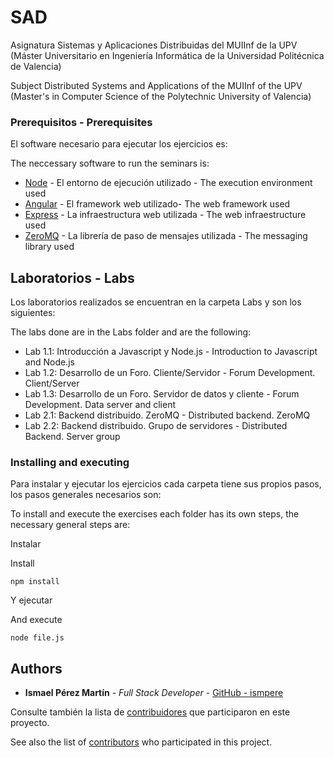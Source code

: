 # SAD

Asignatura Sistemas y Aplicaciones Distribuidas del MUIInf de la UPV (Máster Universitario en Ingeniería Informática de la Universidad Politécnica de Valencia)

Subject Distributed Systems and Applications of the MUIInf of the UPV (Master's in Computer Science of the Polytechnic University of Valencia)

### Prerequisitos - Prerequisites

El software necesario para ejecutar los ejercicios es:

The neccessary software to run the seminars is:

- [Node](https://nodejs.org) - El entorno de ejecución utilizado - The execution environment used
- [Angular](https://angular.io) - El framework web utilizado- The web framework used
- [Express](https://expressjs.com) - La infraestructura web utilizada - The web infraestructure used
  <!-- - [MongoDB](https://www.mongodb.com) - La base de datos utilizada - The database used -->
- [ZeroMQ](https://zeromq.org/) - La librería de paso de mensajes utilizada - The messaging library used

## Laboratorios - Labs

Los laboratorios realizados se encuentran en la carpeta Labs y son los siguientes:

The labs done are in the Labs folder and are the following:

- Lab 1.1: Introducción a Javascript y Node.js - Introduction to Javascript and Node.js
- Lab 1.2: Desarrollo de un Foro. Cliente/Servidor - Forum Development. Client/Server
- Lab 1.3: Desarrollo de un Foro. Servidor de datos y cliente - Forum Development. Data server and client
- Lab 2.1: Backend distribuido. ZeroMQ - Distributed backend. ZeroMQ
- Lab 2.2: Backend distribuido. Grupo de servidores - Distributed Backend. Server group

<!-- ## Seminarios - Seminars

Los seminarios realizados son los siguientes:

The seminars done are the following:

- Seminario 2 - Seminar 2: Sesión 1 Node - Node Session 1
- Seminario 3 - Seminar 3: Sesión 2 Node - Node Session 2
- Seminario 4 - Seminar 4: Express y Websockets - Express and Websockets
- Seminario 5 - Seminar 5: Promesas - Promises
- Seminario 6-7 - Seminar 6-7: ZeroMQ -->

### Installing and executing

Para instalar y ejecutar los ejercicios cada carpeta tiene sus propios pasos, los pasos generales necesarios son:

To install and execute the exercises each folder has its own steps, the necessary general steps are:

Instalar

Install

```
npm install
```

Y ejecutar

And execute

```
node file.js
```

<!-- End with an example of getting some data out of the system or using it for a little demo -->

<!-- ## Running the tests

Explain how to run the automated tests for this system

### Break down into end to end tests

Explain what these tests test and why

```
Give an example
```

### And coding style tests

Explain what these tests test and why

```
Give an example
```

## Deployment

Add additional notes about how to deploy this on a live system -->

<!-- ## Built With

- [Dropwizard](http://www.dropwizard.io/1.0.2/docs/) - The web framework used
- [Maven](https://maven.apache.org/) - Dependency Management
- [ROME](https://rometools.github.io/rome/) - Used to generate RSS Feeds -->

<!-- ## Contributing

Please read [CONTRIBUTING.md](https://gist.github.com/PurpleBooth/b24679402957c63ec426) for details on our code of conduct, and the process for submitting pull requests to us. -->

<!-- ## Versioning

We use [SemVer](http://semver.org/) for versioning. For the versions available, see the [tags on this repository](https://github.com/your/project/tags). -->

## Authors

- **Ismael Pérez Martín** - _Full Stack Developer_ - [GitHub - ismpere](https://github.com/ismpere)

Consulte también la lista de [contribuidores](https://github.com/ismpere/SAD/graphs/contributors) que participaron en este proyecto.

See also the list of [contributors](https://github.com/ismpere/SAD/graphs/contributors) who participated in this project.

<!-- ## License

This project is licensed under the MIT License - see the [LICENSE.md](LICENSE.md) file for details

## Acknowledgments

- Hat tip to anyone whose code was used
- Inspiration
- etc -->
